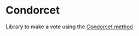 # Condorcet
Library to make a vote using the [Condorcet method](https://en.wikipedia.org/wiki/Condorcet_method)